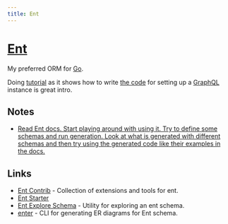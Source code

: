 ```yaml
---
title: Ent
---
```


# [Ent](https://github.com/ent/ent)

My preferred ORM for [Go](../go.md).

Doing [tutorial](https://entgo.io/docs/tutorial-setup) as it shows how to write [the code](https://github.com/a8m/ent-graphql-example) for setting up a [GraphQL](../../../networking/graphql/graphql.md) instance is great intro.

## Notes

- [Read Ent docs. Start playing around with using it. Try to define some schemas and run generation. Look at what is generated with different schemas and then try using the generated code like their examples in the docs.](https://www.reddit.com/r/golang/comments/zpau6s/ent_learning_resources/)

## Links

- [Ent Contrib](https://github.com/ent/contrib) - Collection of extensions and tools for ent.
- [Ent Starter](https://github.com/lolopinto/ent)
- [Ent Explore Schema](https://github.com/lolopinto/ent-explore-schema) - Utility for exploring an ent schema.
- [enter](https://github.com/a8m/enter) - CLI for generating ER diagrams for Ent schema.
